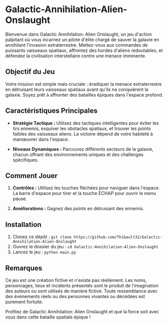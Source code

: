 # Galactic-Annihilation-Alien-Onslaught

Bienvenue dans Galactic Annihilation: Alien Onslaught, un jeu d'action palpitant où vous incarnez un pilote d'élite chargé de sauver la galaxie en annihilant l'invasion extraterrestre. Mettez-vous aux commandes de puissants vaisseaux spatiaux, affrontez des hordes d'aliens redoutables, et défendez la civilisation interstellaire contre une menace imminente.

## Objectif du Jeu

Votre mission est simple mais cruciale : éradiquer la menace extraterrestre en détruisant leurs vaisseaux spatiaux avant qu'ils ne conquièrent la galaxie. Soyez prêt à affronter des batailles épiques dans l'espace profond.

## Caractéristiques Principales

- **Stratégie Tactique :** Utilisez des tactiques intelligentes pour éviter les tirs ennemis, esquiver les obstacles spatiaux, et trouver les points faibles des vaisseaux aliens. La victoire dépend de votre habileté à manœuvrer dans l'espace.

- **Niveaux Dynamiques :** Parcourez différents secteurs de la galaxie, chacun offrant des environnements uniques et des challenges spécifiques. 

## Comment Jouer

1. **Contrôles :** Utilisez les touches fléchées pour naviguer dans l'espace. La barre d'espace pour tirer et la touche ECHAP pour ouvrir le menu pause.

2. **Améliorations :** Gagnez des points en détruisant des ennemis.


## Installation

1. Clonez ce dépôt : `git clone https://github.com/Thibault32/Galactic-Annihilation-Alien-Onslaught`
2. Ouvrez le dossier du jeu : `cd Galactic-Annihilation-Alien-Onslaught`
3. Lancez le jeu : `python main.py`

## Remarques

Ce jeu est une création fictive et n'existe pas réellement. Les noms, personnages, lieux et incidents présentés sont le produit de l'imagination des auteurs ou sont utilisés de manière fictive. Toute ressemblance avec des événements réels ou des personnes vivantes ou décédées est purement fortuite.

Profitez de Galactic Annihilation: Alien Onslaught et que la force soit avec vous dans cette bataille spatiale épique !